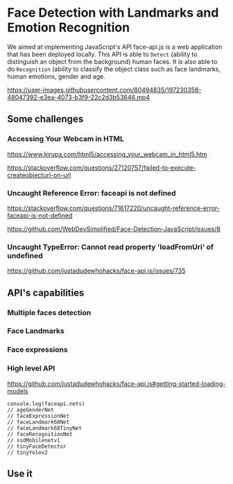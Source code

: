 # Face Detection with Landmarks and Emotion Recognition

We aimed at implementing JavaScript's API face-api.js is a web application that has been deployed locally. This API is able to `Detect` (ability to distinguish an object from the background) human faces. It is also able to do `Recognition` (ability to classify the object class such as face landmarks, human emotions, gender and age.

https://user-images.githubusercontent.com/80494835/197230358-48047392-e3ea-4073-b3f9-22c2d3b53646.mp4



## Some challenges

### Accessing Your Webcam in HTML

https://www.kirupa.com/html5/accessing_your_webcam_in_html5.htm

https://stackoverflow.com/questions/27120757/failed-to-execute-createobjecturl-on-url

### Uncaught Reference Error: faceapi is not defined

https://stackoverflow.com/questions/71617220/uncaught-reference-error-faceapi-is-not-defined

https://github.com/WebDevSimplified/Face-Detection-JavaScript/issues/8

### Uncaught TypeError: Cannot read property 'loadFromUri' of undefined 

https://github.com/justadudewhohacks/face-api.js/issues/735



## API's capabilities

### Multiple faces detection




### Face Landmarks


### Face expressions



### High level API

https://github.com/justadudewhohacks/face-api.js#getting-started-loading-models


```
console.log(faceapi.nets)
// ageGenderNet
// faceExpressionNet
// faceLandmark68Net
// faceLandmark68TinyNet
// faceRecognitionNet
// ssdMobilenetv1
// tinyFaceDetector
// tinyYolov2
```






## Use it



